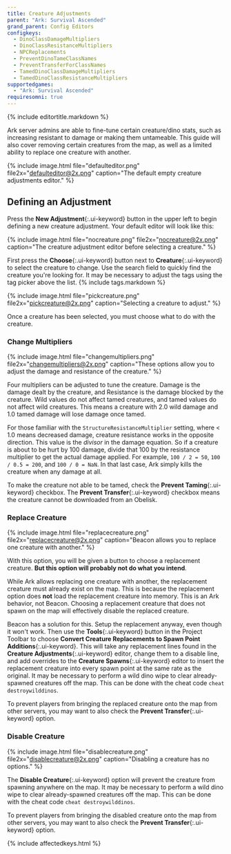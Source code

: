 ```yaml
---
title: Creature Adjustments
parent: "Ark: Survival Ascended"
grand_parent: Config Editors
configkeys:
  - DinoClassDamageMultipliers
  - DinoClassResistanceMultipliers
  - NPCReplacements
  - PreventDinoTameClassNames
  - PreventTransferForClassNames
  - TamedDinoClassDamageMultipliers
  - TamedDinoClassResistanceMultipliers
supportedgames:
  - "Ark: Survival Ascended"
requiresomni: true
---
```

{% include editortitle.markdown %}

Ark server admins are able to fine-tune certain creature/dino stats, such as increasing resistant to damage or making them untameable. This guide will also cover removing certain creatures from the map, as well as a limited ability to replace one creature with another.

{% include image.html file="defaulteditor.png" file2x="defaulteditor@2x.png" caption="The default empty creature adjustments editor." %}

## Defining an Adjustment

Press the **New Adjustment**{:.ui-keyword} button in the upper left to begin defining a new creature adjustment. Your default editor will look like this:

{% include image.html file="nocreature.png" file2x="nocreature@2x.png" caption="The creature adjustment editor before selecting a creature." %}

First press the **Choose**{:.ui-keyword} button next to **Creature**{:.ui-keyword} to select the creature to change. Use the search field to quickly find the creature you're looking for. It may be necessary to adjust the tags using the tag picker above the list. {% include tags.markdown %}

{% include image.html file="pickcreature.png" file2x="pickcreature@2x.png" caption="Selecting a creature to adjust." %}

Once a creature has been selected, you must choose what to do with the creature.

### Change Multipliers

{% include image.html file="changemultipliers.png" file2x="changemultipliers@2x.png" caption="These options allow you to adjust the damage and resistance of the creature." %}

Four multipliers can be adjusted to tune the creature. Damage is the damage dealt by the creature, and Resistance is the damage blocked by the creature. Wild values do not affect tamed creatures, and tamed values do not affect wild creatures. This means a creature with 2.0 wild damage and 1.0 tamed damage will lose damage once tamed.

For those familiar with the `StructureResistanceMultiplier` setting, where < 1.0 means decreased damage, creature resistance works in the opposite direction. This value is the _divisor_ in the damage equation. So if a creature is about to be hurt by 100 damage, divide that 100 by the resistance multiplier to get the actual damage applied. For example, `100 / 2 = 50`, `100 / 0.5 = 200`, and `100 / 0 = NaN`. In that last case, Ark simply kills the creature when any damage at all.

To make the creature not able to be tamed, check the **Prevent Taming**{:.ui-keyword} checkbox. The **Prevent Transfer**{:.ui-keyword} checkbox means the creature cannot be downloaded from an Obelisk.

### Replace Creature

{% include image.html file="replacecreature.png" file2x="replacecreature@2x.png" caption="Beacon allows you to replace one creature with another." %}

With this option, you will be given a button to choose a replacement creature. **But this option will probably not do what you intend**.

While Ark allows replacing one creature with another, the replacement creature must already exist on the map. This is because the replacement option does **not** load the replacement creature into memory. This is an Ark behavior, not Beacon. Choosing a replacement creature that does not spawn on the map will effectively disable the replaced creature.

Beacon has a solution for this. Setup the replacement anyway, even though it won't work. Then use the **Tools**{:.ui-keyword} button in the Project Toolbar to choose **Convert Creature Replacements to Spawn Point Additions**{:.ui-keyword}. This will take any replacement lines found in the **Creature Adjustments**{:.ui-keyword} editor, change them to a disable line, and add overrides to the **Creature Spawns**{:.ui-keyword} editor to insert the replacement creature into every spawn point at the same rate as the original. It may be necessary to perform a wild dino wipe to clear already-spawned creatures off the map. This can be done with the cheat code `cheat destroywilddinos`.

To prevent players from bringing the replaced creature onto the map from other servers, you may want to also check the **Prevent Transfer**{:.ui-keyword} option.

### Disable Creature

{% include image.html file="disablecreature.png" file2x="disablecreature@2x.png" caption="Disabling a creature has no options." %}

The **Disable Creature**{:.ui-keyword} option will prevent the creature from spawning anywhere on the map. It may be necessary to perform a wild dino wipe to clear already-spawned creatures off the map. This can be done with the cheat code `cheat destroywilddinos`.

To prevent players from bringing the disabled creature onto the map from other servers, you may want to also check the **Prevent Transfer**{:.ui-keyword} option.

{% include affectedkeys.html %}